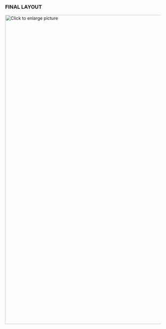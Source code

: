 ### FINAL LAYOUT

<a href="https://drive.google.com/uc?export=view&id=1n-h2SBNOHKjeHFLxR-w_4j_60VfYue2j"><img src="https://drive.google.com/uc?export=view&id=1n-h2SBNOHKjeHFLxR-w_4j_60VfYue2j" style="width: 1000px; max-width: 100%; height: auto" title="Click to enlarge picture" />
